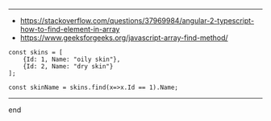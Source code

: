 
---

- https://stackoverflow.com/questions/37969984/angular-2-typescript-how-to-find-element-in-array
- https://www.geeksforgeeks.org/javascript-array-find-method/

```
const skins = [
    {Id: 1, Name: "oily skin"}, 
    {Id: 2, Name: "dry skin"}
];

const skinName = skins.find(x=>x.Id == 1).Name;

```

---

end